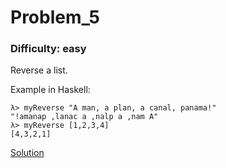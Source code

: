 # Problem_5
### Difficulty: easy
Reverse a list.

Example in Haskell:

```
λ> myReverse "A man, a plan, a canal, panama!"
"!amanap ,lanac a ,nalp a ,nam A"
λ> myReverse [1,2,3,4]
[4,3,2,1]
```
[Solution](https://wiki.haskell.org/99_questions/Solutions/5)
